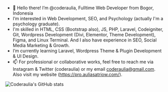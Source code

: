 - 👋 Hello there! I’m @coderaulia, Fulltime Web Developer from Bogor, Indonesia
- I’m interested in Web Development, SEO, and Psychology (actually I'm a psychology graduate).
- I'm skilled in HTML, CSS (Bootstrap also), JS, PHP, Laravel, Codeigniter, Git, Wordpress Development (Divi, Elementor, Theme Development), Figma, and Linux Terminal. And I also have experience in SEO, Social Media Marketing & Growth.
- I’m currently learning Laravel, Wordpress Theme & Plugin Development & UI Design.
- 📫 For professional or collaborative works, feel free to reach me via Instagram & Twitter (coderaulia) or my email coderaulia@gmail.com. Also visit my website (https://pro.auliasatriow.com/).


![Coderaulia's GitHub stats](https://github-readme-stats.vercel.app/api?username=coderaulia&show_icons=true)


<!---
coderaulia/coderaulia is a ✨ special ✨ repository because its `README.md` (this file) appears on your GitHub profile.
You can click the Preview link to take a look at your changes.
--->
